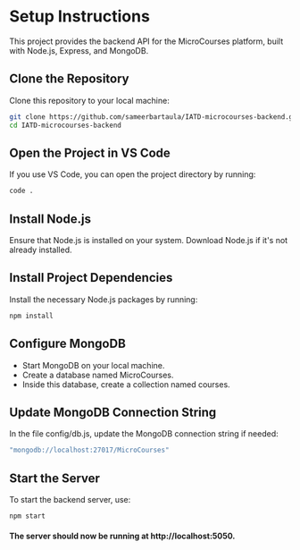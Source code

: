 # Setup Instructions

This project provides the backend API for the MicroCourses platform, built with Node.js, Express, and MongoDB.

## Clone the Repository

Clone this repository to your local machine:

```bash
git clone https://github.com/sameerbartaula/IATD-microcourses-backend.git
cd IATD-microcourses-backend
```

## Open the Project in VS Code
If you use VS Code, you can open the project directory by running:

```bash
code .
```

## Install Node.js

Ensure that Node.js is installed on your system. Download Node.js if it's not already installed.

## Install Project Dependencies
Install the necessary Node.js packages by running:

```bash
npm install
```
## Configure MongoDB
- Start MongoDB on your local machine.
- Create a database named MicroCourses.
- Inside this database, create a collection named courses.

## Update MongoDB Connection String
In the file config/db.js, update the MongoDB connection string if needed:
```bash
"mongodb://localhost:27017/MicroCourses"
```
## Start the Server
To start the backend server, use:

```bash
npm start
```

#### The server should now be running at http://localhost:5050.
